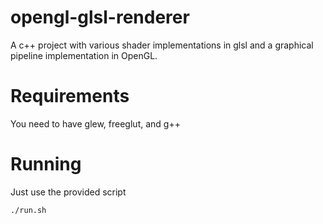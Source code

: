 # opengl-glsl-renderer
A c++ project with various shader implementations in glsl and a graphical pipeline implementation in OpenGL.

# Requirements
You need to have glew, freeglut, and g++

# Running
Just use the provided script
```
./run.sh
```
